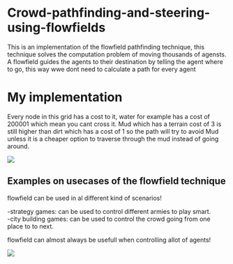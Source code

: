 # Crowd-pathfinding-and-steering-using-flowfields

This is an implementation of the flowfield pathfinding technique, this technique solves the computation problem of moving thousands of agensts.
A flowfield guides the agents to their destination by telling the agent where to go, this way wwe dont need to calculate a path for every agent

<h1>My implementation  </h1>
  
Every node in this grid has a cost to it, water for example has a cost of 200001 which mean you cant cross it.
 Mud which has a terrain cost of 3 is still higher than dirt which has a cost of 1 so the path will try to avoid Mud unless it is a cheaper option to traverse through the mud instead of going around.
  
<img src="https://user-images.githubusercontent.com/34093176/149738373-5c439c4b-cd61-4efb-b61f-4db312a19479.png">
  
  
<h2>Examples on usecases of the flowfield technique</h2>
 
 flowfield can be used in al different kind of scenarios!
 
 -strategy games: can be used to control different armies to play smart.                                                                                                 
 -city building games: can be used to control the crowd going from one place to to next.
  
  flowfield can almost always be usefull when controlling allot of agents! 
  
 <img src="https://user-images.githubusercontent.com/34093176/149742401-6d79a359-1cc3-48ed-bc84-3e42945cd9c1.gif">
